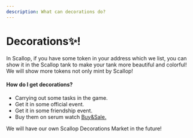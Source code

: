 ```yaml
---
description: What can decorations do?
---
```


# Decorations✨!

In Scallop, if you have some token in your address which we list, you can show it in the Scallop tank to make your tank more beautiful and colorful! We will show more tokens not only mint by Scallop!

#### How do I get decorations?

* Carrying out some tasks in the game.
* Get it in some official event.
* Get it in some friendship event.
* Buy them on serum watch [Buy&Sale. ](buy-and-sell.md)

We will have our own Scallop Decorations Market in the future!

